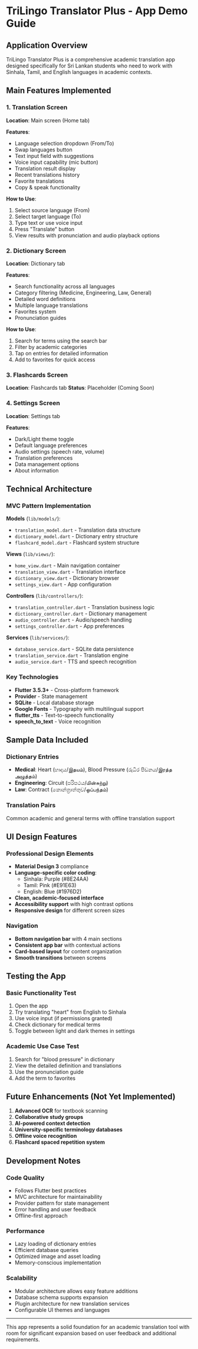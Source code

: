 # TriLingo Translator Plus - App Demo Guide

## Application Overview

TriLingo Translator Plus is a comprehensive academic translation app designed specifically for Sri Lankan students who need to work with Sinhala, Tamil, and English languages in academic contexts.

## Main Features Implemented

### 1. Translation Screen
**Location**: Main screen (Home tab)

**Features**:
- Language selection dropdown (From/To)
- Swap languages button
- Text input field with suggestions
- Voice input capability (mic button)
- Translation result display
- Recent translations history
- Favorite translations
- Copy & speak functionality

**How to Use**:
1. Select source language (From)
2. Select target language (To)
3. Type text or use voice input
4. Press "Translate" button
5. View results with pronunciation and audio playback options

### 2. Dictionary Screen
**Location**: Dictionary tab

**Features**:
- Search functionality across all languages
- Category filtering (Medicine, Engineering, Law, General)
- Detailed word definitions
- Multiple language translations
- Favorites system
- Pronunciation guides

**How to Use**:
1. Search for terms using the search bar
2. Filter by academic categories
3. Tap on entries for detailed information
4. Add to favorites for quick access

### 3. Flashcards Screen
**Location**: Flashcards tab
**Status**: Placeholder (Coming Soon)

### 4. Settings Screen
**Location**: Settings tab

**Features**:
- Dark/Light theme toggle
- Default language preferences
- Audio settings (speech rate, volume)
- Translation preferences
- Data management options
- About information

## Technical Architecture

### MVC Pattern Implementation

**Models** (`lib/models/`):
- `translation_model.dart` - Translation data structure
- `dictionary_model.dart` - Dictionary entry structure  
- `flashcard_model.dart` - Flashcard system structure

**Views** (`lib/views/`):
- `home_view.dart` - Main navigation container
- `translation_view.dart` - Translation interface
- `dictionary_view.dart` - Dictionary browser
- `settings_view.dart` - App configuration

**Controllers** (`lib/controllers/`):
- `translation_controller.dart` - Translation business logic
- `dictionary_controller.dart` - Dictionary management
- `audio_controller.dart` - Audio/speech handling
- `settings_controller.dart` - App preferences

**Services** (`lib/services/`):
- `database_service.dart` - SQLite data persistence
- `translation_service.dart` - Translation engine
- `audio_service.dart` - TTS and speech recognition

### Key Technologies

- **Flutter 3.5.3+** - Cross-platform framework
- **Provider** - State management
- **SQLite** - Local database storage
- **Google Fonts** - Typography with multilingual support
- **flutter_tts** - Text-to-speech functionality
- **speech_to_text** - Voice recognition

## Sample Data Included

### Dictionary Entries
- **Medical**: Heart (හෘදය/இதயம்), Blood Pressure (රුධිර පීඩනය/இரத்த அழுத்தம்)
- **Engineering**: Circuit (පරිපථය/மின்சுற்று)
- **Law**: Contract (කොන්ත්‍රාත්තුව/ஒப்பந்தம்)

### Translation Pairs
Common academic and general terms with offline translation support

## UI Design Features

### Professional Design Elements
- **Material Design 3** compliance
- **Language-specific color coding**:
  - Sinhala: Purple (#8E24AA)
  - Tamil: Pink (#E91E63)  
  - English: Blue (#1976D2)
- **Clean, academic-focused interface**
- **Accessibility support** with high contrast options
- **Responsive design** for different screen sizes

### Navigation
- **Bottom navigation bar** with 4 main sections
- **Consistent app bar** with contextual actions
- **Card-based layout** for content organization
- **Smooth transitions** between screens

## Testing the App

### Basic Functionality Test
1. Open the app
2. Try translating "heart" from English to Sinhala
3. Use voice input (if permissions granted)
4. Check dictionary for medical terms
5. Toggle between light and dark themes in settings

### Academic Use Case Test
1. Search for "blood pressure" in dictionary
2. View the detailed definition and translations
3. Use the pronunciation guide
4. Add the term to favorites

## Future Enhancements (Not Yet Implemented)

1. **Advanced OCR** for textbook scanning
2. **Collaborative study groups**
3. **AI-powered context detection**
4. **University-specific terminology databases**
5. **Offline voice recognition**
6. **Flashcard spaced repetition system**

## Development Notes

### Code Quality
- Follows Flutter best practices
- MVC architecture for maintainability
- Provider pattern for state management
- Error handling and user feedback
- Offline-first approach

### Performance
- Lazy loading of dictionary entries
- Efficient database queries
- Optimized image and asset loading
- Memory-conscious implementation

### Scalability
- Modular architecture allows easy feature additions
- Database schema supports expansion
- Plugin architecture for new translation services
- Configurable UI themes and languages

---

This app represents a solid foundation for an academic translation tool with room for significant expansion based on user feedback and additional requirements.
